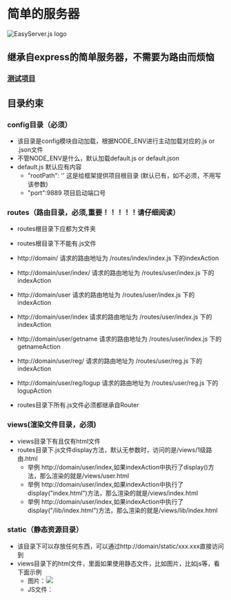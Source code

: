 # 简单的服务器
![EasyServer.js logo](http://gao111.top/img/logo.jpg)
## 继承自express的简单服务器，不需要为路由而烦恼
### [测试项目](https://github.com/332065255/easy_test)

## 目录约束
### config目录（必须）
* 该目录是config模块自动加载，根据NODE_ENV进行主动加载对应的.js or .json文件
* 不管NODE_ENV是什么，默认加载default.js or default.json
* default.js 默认应有内容
	* 	"rootPath": ''    这是给框架提供项目根目录 (默认已有，如不必须，不用写该参数)
	*  "port":9889       项目启动端口号

	
### routes（路由目录，必须,重要！！！！！请仔细阅读）
* routes根目录下应都为文件夹
* routes根目录下不能有.js文件
* http://domain/ 请求的路由地址为 /routes/index/index.js 下的indexAction
* http://domain/user/index/ 请求的路由地址为 /routes/user/index.js 下的indexAction

* http://domain/user 请求的路由地址为 /routes/user/index.js 下的indexAction

* http://domain/user/index 请求的路由地址为 /routes/user/index.js 下的indexAction
* http://domain/user/getname 请求的路由地址为 /routes/user/index.js 下的getnameAction
* http://domain/user/reg/ 请求的路由地址为 /routes/user/reg.js 下的indexAction
* http://domain/user/reg/logup 请求的路由地址为 /routes/user/reg.js 下的logupAction
* routes目录下所有.js文件必须都继承自Router
	
### views(渲染文件目录，必须)
* views目录下有且仅有html文件
* routes目录下.js文件display方法，默认无参数时，访问的是/views/1级路由.html
	* 举例 http://domain/user/index,如果indexAction中执行了display()方法，那么渲染的就是/views/user.html
	* 举例 http://domain/user/index,如果indexAction中执行了display("index.html")方法，那么渲染的就是/views/index.html
	* 举例 http://domain/user/index,如果indexAction中执行了display("/lib/index.html")方法，那么渲染的就是/views/lib/index.html
### static（静态资源目录）
* 该目录下可以存放任何东西，可以通过http://domain/static/xxx.xxx直接访问到
* views目录下的html文件，里面如果使用静态文件，比如图片，比如js等，看下面示例
	* 图片：<img src='/static/1.jpg'/>
	* JS文件：<script src='/static/1.js'>
	* 注意，静态文件的起始目录永远为'/static'
## API
### EasyServer
* start()方法 启动服务器，默认端口是9889

### Router（此类应为被继承类，建议不要直接使用）
* before（）方法，请求进入该对象后，第一个执行的方法，返回FALSE，即立即结束后续操作
* xxxAction（）子类自定义方法，使用方式如下
	* http://domain/user/index/getUser 请求的路由地址为 /routes/user/index.js 下的getUserAction()方法
	* 该方法返回false，即立即结束后续操作
	* 该方法应都为post请求
	* xxx应全部为小写，因为浏览器地址栏不支持大写
* __call() 方法，如果请求路由没有击中任何xxxAction()方法，那么默认执行该方法，返回false，即立即结束后续操作
* after()方法，最后执行方法
	



## 安装方式
```
npm install easyserver.js -S

import {EasyServer,Router} from 'EasyServer'
let server = new EasyServer();
server.start();
```

## Licence

MIT